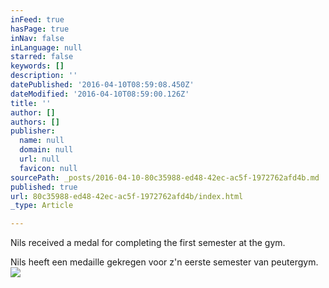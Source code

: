 ```yaml
---
inFeed: true
hasPage: true
inNav: false
inLanguage: null
starred: false
keywords: []
description: ''
datePublished: '2016-04-10T08:59:08.450Z'
dateModified: '2016-04-10T08:59:00.126Z'
title: ''
author: []
authors: []
publisher:
  name: null
  domain: null
  url: null
  favicon: null
sourcePath: _posts/2016-04-10-80c35988-ed48-42ec-ac5f-1972762afd4b.md
published: true
url: 80c35988-ed48-42ec-ac5f-1972762afd4b/index.html
_type: Article

---
```

Nils received a medal for completing the first semester at the gym.

Nils heeft een medaille gekregen voor z'n eerste semester van peutergym.
![](https://the-grid-user-content.s3-us-west-2.amazonaws.com/d80edd1a-8a50-494c-a44a-c981c557873c.jpg)